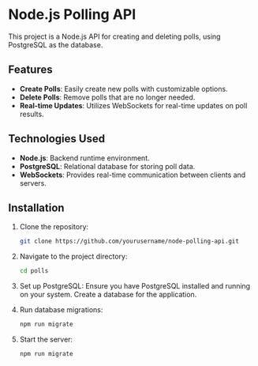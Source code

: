 # Node.js Polling API

This project is a Node.js API for creating and deleting polls, using PostgreSQL as the database.

## Features

- **Create Polls**: Easily create new polls with customizable options.
- **Delete Polls**: Remove polls that are no longer needed.
- **Real-time Updates**: Utilizes WebSockets for real-time updates on poll results.

## Technologies Used

- **Node.js**: Backend runtime environment.
- **PostgreSQL**: Relational database for storing poll data.
- **WebSockets**: Provides real-time communication between clients and servers.

## Installation

1. Clone the repository:

   ```bash
   git clone https://github.com/yourusername/node-polling-api.git

2. Navigate to the project directory:
   
    ```bash
   cd polls

3. Set up PostgreSQL:
Ensure you have PostgreSQL installed and running on your system. Create a database for the application.

4. Run database migrations:

   ```bash
   npm run migrate

5. Start the server:

   ```bash
   npm run migrate

